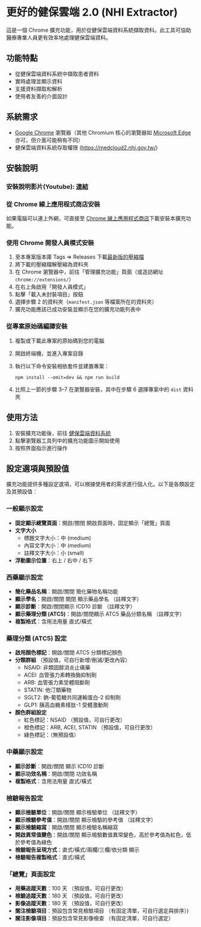 # 更好的健保雲端 2.0 (NHI Extractor)

這是一個 Chrome 擴充功能，用於從健保雲端資料系統擷取資料。此工具可協助醫療專業人員更有效率地處理健保雲端資料。

## 功能特點

- 從健保雲端資料系統中擷取患者資料
- 實時處理並顯示資料
- 支援資料擷取和解析
- 使用者友善的介面設計

## 系統需求

- [Google Chrome](https://www.google.com/chrome/) 瀏覽器（其他 Chromium 核心的瀏覽器如 [Microsoft Edge](https://www.microsoft.com/edge) 亦可，但介面可能稍有不同）
- 健保雲端資料系統存取權限 (<https://medcloud2.nhi.gov.tw/>)

## 安裝說明

### 安裝說明影片(Youtube): [連結](https://www.youtube.com/watch?v=atu3LXBK6og)

### 從 Chrome 線上應用程式商店安裝

如果電腦可以連上外網，可直接至 [Chrome 線上應用程式商店](https://chromewebstore.google.com/detail/kmhlkhgagjadmoclpjomgodfbdfkifja)下載安裝本擴充功能。

### 使用 Chrome 開發人員模式安裝

1. 至本專案版本庫 Tags => Releases 下載[最新版的壓縮檔](https://github.com/leescot/NHITW_cloud_analyzer_react_MUI/releases/latest)
2. 將下載的壓縮檔解壓縮為資料夾
3. 在 Chrome 瀏覽器中，前往「管理擴充功能」頁面（或造訪網址 `chrome://extensions/`）
4. 在右上角啟用「開發人員模式」
5. 點擊「載入未封裝項目」按鈕
6. 選擇步驟 2 的資料夾（`manifest.json` 等檔案所在的資料夾）
7. 擴充功能應該已成功安裝並顯示在您的擴充功能列表中

### 從專案原始碼編譯安裝

1. 複製或下載此專案的原始碼到您的電腦
2. 開啟終端機，並進入專案目錄
3. 執行以下命令安裝相依套件並建置專案：

   ```
   npm install --omit=dev && npm run build
   ```

4. 比照上一節的步驟 3–7 在瀏覽器安裝，其中在步驟 6 選擇專案中的 `dist` 資料夾

## 使用方法

1. 安裝擴充功能後，前往 [健保雲端資料系統](https://medcloud2.nhi.gov.tw/imu/)
2. 點擊瀏覽器工具列中的擴充功能圖示開始使用
3. 按照界面指示進行操作

## 設定選項與預設值

擴充功能提供多種設定選項，可以根據使用者的需求進行個人化。以下是各類設定及其預設值：

### 一般顯示設定

- **固定顯示總覽頁面**：開啟/關閉 開啟頁面時，固定顯示「總覽」頁面
- **文字大小**
  - 標題文字大小：中 (medium)
  - 內容文字大小：中 (medium)
  - 註釋文字大小：小 (small)
- **浮動圖示位置**：右上 / 右中 / 右下

### 西藥顯示設定

- **簡化藥品名稱**：開啟/關閉 簡化藥物名稱功能
- **顯示學名**：開啟/關閉 關閉 顯示藥品學名 （註釋文字）
- **顯示診斷**：開啟/關閉顯示 ICD10 診斷 （註釋文字）
- **顯示藥理分類 (ATC5)**：開啟/關閉顯示 ATC5 藥品分類名稱 （註釋文字）
- **複製格式**：含用法用量 直式/橫式

### 藥理分類 (ATC5) 設定

- **啟用顏色標記**：開啟/關閉 ATC5 分類標記顏色
- **分類群組** （預設值，可自行新增/刪減/更改內容）
  - NSAID: 非類固醇消炎止痛藥
  - ACEI: 血管張力素轉換酶抑制劑
  - ARB: 血管張力素受體阻斷劑
  - STATIN: 他汀類藥物
  - SGLT2: 鈉-葡萄糖共同運輸蛋白-2 抑制劑
  - GLP1: 胰高血糖素樣肽-1 受體激動劑
- **顏色群組設定**
  - 紅色標記：NSAID （預設值，可自行更改）
  - 橙色標記：ARB, ACEI, STATIN （預設值，可自行更改）
  - 綠色標記：（無預設值）

### 中藥顯示設定

- **顯示診斷**：開啟/關閉 顯示 ICD10 診斷
- **顯示功效名稱**：開啟/關閉 功效名稱
- **複製格式**：含用法用量 直式/橫式

### 檢驗報告設定

- **顯示檢驗單位**：開啟/關閉 顯示檢驗單位 （註釋文字）
- **顯示檢驗參考值**：開啟/關閉 顯示檢驗的參考值 （註釋文字）
- **顯示檢驗縮寫**：開啟/關閉 顯示檢驗名稱縮寫
- **開啟異常值變色**：開啟/關閉 顯示檢驗數值異常變色，高於參考值為紅色，低於參考值為綠色
- **檢驗報告呈現方式**：直式/橫式/兩欄/三欄/依分類 顯示
- **檢驗報告複製格式**：直式/橫式

### 「總覽」頁面設定

- **用藥追蹤天數**：100 天 （預設值，可自行更改）
- **檢驗追蹤天數**：180 天 （預設值，可自行更改）
- **影像追蹤天數**：180 天 （預設值，可自行更改）
- **關注檢驗項目**：預設包含常見檢驗項目 （有固定清單，可自行選定與排序）)
- **關注影像項目**：預設包含常見影像檢查 （有固定清單，可自行選定）
